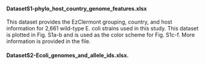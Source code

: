 #### DatasetS1-phylo_host_country_genome_features.xlsx
This dataset provides the EzClermont grouping, country, and host information for 2,661 wild-type E. coli strains used in this study. This dataset is plotted in Fig. S1a-b and is used as the color scheme for Fig. S1c-f. More information is provided in the file.
#### DatasetS2-Ecoli_genomes_and_allele_ids.xlsx.

